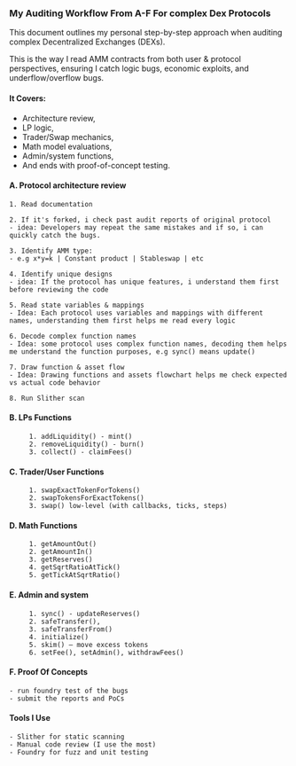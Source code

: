 ### My Auditing Workflow From A-F For complex Dex Protocols

This document outlines my personal step-by-step approach when auditing complex Decentralized Exchanges (DEXs).

This is the way I read AMM contracts from both user & protocol perspectives, ensuring I catch logic bugs, economic exploits, and underflow/overflow bugs.

#### It Covers:
- Architecture review,
- LP logic,
- Trader/Swap mechanics,
- Math model evaluations,
- Admin/system functions,
- And ends with proof-of-concept testing.


#### A. Protocol architecture review
```
1. Read documentation

2. If it's forked, i check past audit reports of original protocol
- idea: Developers may repeat the same mistakes and if so, i can quickly catch the bugs.

3. Identify AMM type:
- e.g x*y=k | Constant product | Stableswap | etc

4. Identify unique designs
- idea: If the protocol has unique features, i understand them first before reviewing the code

5. Read state variables & mappings
- Idea: Each protocol uses variables and mappings with different names, understanding them first helps me read every logic

6. Decode complex function names
- Idea: some protocol uses complex function names, decoding them helps me understand the function purposes, e.g sync() means update()

7. Draw function & asset flow
- Idea: Drawing functions and assets flowchart helps me check expected vs actual code behavior

8. Run Slither scan
```

#### B. LPs Functions
```solidity
     1. addLiquidity() - mint()
     2. removeLiquidity() - burn()
     3. collect() - claimFees()
```

#### C. Trader/User Functions
```solidity
     1. swapExactTokenForTokens()
     2. swapTokensForExactTokens() 
     3. swap() low-level (with callbacks, ticks, steps)
```

#### D. Math Functions
```solidity
     1. getAmountOut()
     2. getAmountIn()
     3. getReserves()
     4. getSqrtRatioAtTick()
     5. getTickAtSqrtRatio()
```

#### E. Admin and system
```solidity
     1. sync() - updateReserves()
     2. safeTransfer(),
     3. safeTransferFrom()
     4. initialize()
     5. skim() – move excess tokens
     6. setFee(), setAdmin(), withdrawFees()
```

#### F. Proof Of Concepts
```
- run foundry test of the bugs
- submit the reports and PoCs
```

#### Tools I Use
```
- Slither for static scanning
- Manual code review (I use the most)
- Foundry for fuzz and unit testing

